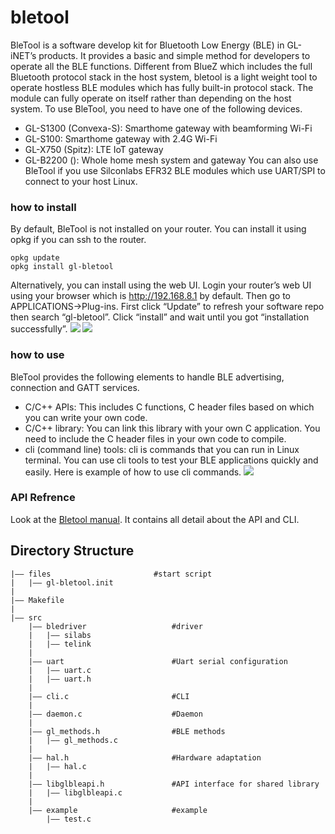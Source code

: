 # bletool
BleTool is a software develop kit for Bluetooth Low Energy (BLE) in GL-iNET’s products. It provides a basic and simple method for developers to operate all the BLE functions. 
Different from BlueZ which includes the full Bluetooth protocol stack in the host system, bletool is a light weight tool to operate hostless BLE modules which has fully built-in protocol stack. The module can fully operate on itself rather than depending on the host system.
To use BleTool, you need to have one of the following devices. 
- GL-S1300 (Convexa-S): Smarthome gateway with beamforming Wi-Fi
- GL-S100: Smarthome gateway with 2.4G Wi-Fi
- GL-X750 (Spitz): LTE IoT gateway 
- GL-B2200 (): Whole home mesh system and gateway
You can also use BleTool if you use Silconlabs EFR32 BLE modules which use UART/SPI to connect to your host Linux.
### how to install 
By default, BleTool is not installed on your router. You can install it using opkg if you can ssh to the router.
```
opkg update
opkg install gl-bletool
```
Alternatively, you can install using the web UI. Login your router’s web UI using your browser which is http://192.168.8.1 by default. Then go to APPLICATIONS->Plug-ins. First click “Update” to refresh your software repo then search “gl-bletool”. Click “install” and wait until you got “installation successfully”.
![](https://github.com/gl-inet/bletool/blob/master/src/docs/installipk.png)
![](https://github.com/gl-inet/bletool/blob/master/src/docs/installsuccessful.png)
### how to use
BleTool provides the following elements to handle BLE advertising, connection and GATT services.
- C/C++ APIs: This includes C functions, C header files based on which you can write your own code.
- C/C++ library: You can link this library with your own C application. You need to include the C header files in your own code to compile. 
- cli (command line) tools: cli is commands that you can run in Linux terminal. You can use cli tools to test your BLE applications quickly and easily.
Here is example of how to use cli commands.
![](https://github.com/gl-inet/bletool/blob/master/src/docs/openwrt.png)
### API Refrence
Look at the [Bletool manual](https://github.com/gl-inet/bletool/blob/master/src/docs/BLETOOL%20Commands%20Manual_V0.5.pdf). It contains all detail about the API and CLI.

## Directory Structure
```
|—— files                       #start script
|   |—— gl-bletool.init
|
|—— Makefile
|
|—— src
    |—— bledriver                   #driver
    |   |—— silabs                  
    |   |—— telink                  
    |
    |—— uart                        #Uart serial configuration
    |   |—— uart.c
    |   |—— uart.h
    |
    |—— cli.c                       #CLI
    |
    |—— daemon.c                    #Daemon
    |
    |—— gl_methods.h                #BLE methods
    |   |—— gl_methods.c
    |
    |—— hal.h                       #Hardware adaptation
    |   |—— hal.c
    |
    |—— libglbleapi.h               #API interface for shared library
    |   |—— libglbleapi.c
    |
    |—— example                     #example
        |—— test.c 
                 
```
